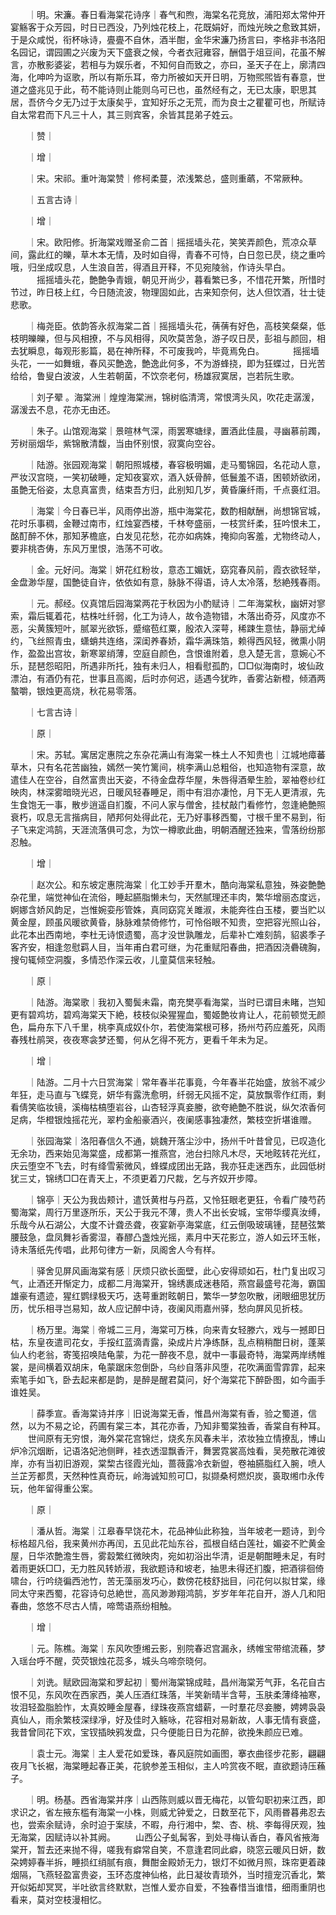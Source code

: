 <!-- { "loadSidebar": true } -->
　　｜明。宋濂。春日看海棠花诗序｜春气和煦，海棠名花竞放，浦阳郑太常仲开宴觞客于众芳园，时日已西没，乃列烛花枝上，花既娟好，而烛光映之愈致其妍，于是众咸悦，衔杯咏诗，亹亹不自休，酒半酣，金华宋濂乃扬言曰，李格非书洛阳名园记，谓园圃之兴废为天下盛衰之候，今者衣冠雍容，酬倡于俎豆间，花虽不解言，亦散影婆娑，若相与为娱乐者，不知何自而致之，亦曰，圣天子在上，廓清四海，化呻吟为讴歌，所以有斯乐耳，帝力所被如天开日明，万物煕煕皆有春意，世道之盛兆见于此，苟不能诗则止能则乌可已也，虽然经有之，无已太康，职思其居，吾侪今夕无乃过于太康矣乎，宜知好乐之无荒，而为良士之瞿瞿可也，所赋诗自太常君而下凡三十人，其三则宾客，余皆其昆弟子姓云。

　　｜赞｜

　　｜增｜

　　｜宋。宋祁。重叶海棠赞｜修柯柔蔓，浓浅繁总，盛则重蘤，不常厥种。

　　｜五言古诗｜

　　｜增｜

　　｜宋。欧阳修。折海棠戏赠圣俞二首｜摇摇墙头花，笑笑弄颜色，荒凉众草间，露此红的皪，草木本无情，及时如自得，青春不可恃，白日忽已昃，绕之重吟哦，归坐成叹息，人生浪自苦，得酒且开释，不见宛陵翁，作诗头早白。
　　　摇摇墙头花，艶艶争青娥，朝见开尚少，暮看繁已多，不惜花开繁，所惜时节过，昨日枝上红，今日随流波，物理固如此，古来知奈何，达人但饮酒，壮士徒悲歌。

　　｜梅尧臣。依韵答永叔海棠二首｜摇摇墙头花，蒨蒨有好色，高枝笑粲粲，低枝明皪皪，但与风相撩，不与风相得，风吹莫苦急，游子叹日昃，彭祖与颜回，相去犹瞬息，每观形影篇，曷在神所释，不可废我吟，毕竟焉免白。
　　　摇摇墙头花，一一如舞蛾，春风买艶逸，艶逸此何多，不为游蜂挠，即为狂蝶过，日光苦给给，鲁叟白波波，人生若朝菌，不饮奈老何，杨雄寂寞居，岂若阮生歌。

　　｜刘子翚 。海棠洲｜煌煌海棠洲，锦树临清湾，常恨湾头风，吹花走潺湲，潺湲去不息，花亦无由还。

　　｜朱子。山馆观海棠｜景暄林气深，雨罢寒塘绿，置酒此佳晨，寻幽慕前躅，芳树丽烟华，紫锦散清馥，当由怀别恨，寂寞向空谷。

　　｜陆游。张园观海棠｜朝阳照城楼，春容极明媚，走马蜀锦园，名花动人意，严妆汉宫晓，一笑初破睡，定知夜宴欢，酒入妖骨醉，低鬟羞不语，困顿娇欲闭，虽艶无俗姿，太息真富贵，结束吾方归，此别知几岁，黄昏廉纤雨，千点裛红泪。

　　｜海棠｜今日春已半，风雨停出游，瓶中海棠花，数酌相献酬，尚想锦官城，花时乐事稠，金鞭过南市，红烛宴西楼，千林夸盛丽，一枝赏纤柔，狂吟恨未工，酩酊醉不休，那知茅檐底，白发见花愁，花亦如病姝，掩抑向客羞，尤物终动人，要非桃杏俦，东风万里恨，浩荡不可收。

　　｜金。元好问。海棠｜妍花红粉妆，意态工媚妩，窈窕春风前，霞衣欲轻举，金盘渺华屋，国艶徒自许，依依如有意，脉脉不得语，诗人太冷落，愁絶残春雨。

　　｜元。郝经。仪真馆后园海棠两花于秋因为小酌赋诗｜二年海棠秋，幽妍对寥索，霜后辄着花，枯株吐纤弱，化工为诗人，故令造物错，木落出奇芬，风度亦不恶，尖黄簇短叶，腻翠光欲铄，蹙缩苞红粟，殷浓入深萼，稀踈生意怯，静丽尤绰约，飞丝照青虫，蟏蛸共连络，深闺养春娇，霜华满珠箔，赖得西风轻，微熏小阴作，盈盈出宫妆，新寒翠绡薄，空庭自颜色，含恨谁附着，息入楚无言，意婉心不乐，琵琶怨昭阳，所遇非所托，独有未归人，相看慰孤酌，□□似海南时，坡仙政漂泊，有酒仍有花，世事且高阁，后时亦何迟，适遇今犹昨，香雾沾新橙，倾酒两螯嚼，银烛更高烧，秋花易零落。

　　｜七言古诗｜

　　｜原｜

　　｜宋。苏轼。寓居定惠院之东杂花满山有海棠一株土人不知贵也｜江城地瘴蕃草木，只有名花苦幽独，嫣然一笑竹篱间，桃李满山总粗俗，也知造物有深意，故遣佳人在空谷，自然富贵出天姿，不待金盘荐华屋，朱唇得酒晕生脸，翠袖卷纱红映肉，林深雾暗晓光迟，日暖风轻春睡足，雨中有泪亦凄怆，月下无人更清淑，先生食饱无一事，散步逍遥自扪腹，不问人家与僧舍，挂杖敲门看修竹，忽逢絶艶照衰朽，叹息无言揩病目，陋邦何处得此花，无乃好事移西蜀，寸根千里不易到，衔子飞来定鸿鹄，天涯流落俱可念，为饮一樽歌此曲，明朝酒醒还独来，雪落纷纷那忍触。

　　｜增｜

　　｜赵次公。和东坡定惠院海棠｜化工妙手开羣木，酷向海棠私意独，殊姿艶艶杂花里，端觉神仙在流俗，睡起臙脂懒未匀，天然腻理还丰肉，繁华增丽态度远，婀娜含娇风韵足，岂惟婉娈彤管姝，真同窈窕关雎淑，未能奔徃白玉楼，要当贮以黄金屋，顾虽风暖欲黄昏，脉脉难禁倚修竹，可怜俗眼不知贵，空把容光照山谷，此花本出西南地，李杜无诗恨遗蜀，高才没世孰雕龙，后辈补亡难刻鹄，貂裘季子客齐安，相逢忽慰羁人目，当年甫白君可继，为花重赋阳春曲，把酒因浇礨磈胸，搜句辄倾空洞腹，多情恐作深云收，儿童莫信来轻触。

　　｜原｜

　　｜陆游。海棠歌｜我初入蜀鬓未霜，南充樊亭看海棠，当时已谓目未睹，岂知更有碧鸡坊，碧鸡海棠天下絶，枝枝似染猩猩血，蜀姬艶妆肯让人，花前顿觉无颜色，扁舟东下八千里，桃李真成奴仆尔，若使海棠根可移，扬州芍药应羞死，风雨春残杜鹃哭，夜夜寒衾梦还蜀，何从乞得不死方，更看千年未为足。

　　｜增｜

　　｜陆游。二月十六日赏海棠｜常年春半花事竟，今年春半花始盛，放翁不减少年狂，走马直与飞蝶竞，妍华有露洗愈明，纤弱无风摇不定，莫放飘零作红雨，剩看倩笑临妆镜，溪梅枯槁堕岩谷，山杏轻浮真妾媵，欲夸絶艶不胜说，纵欠浓香何足病，华橙银烛摇花光，翠杓金船豪酒兴，夜阑感事独凄然，繁枝空折堪谁赠。

　　｜张园海棠｜洛阳春信久不通，姚魏开落尘沙中，扬州千叶昔曾见，已叹造化无余功，西来始见海棠盛，成都第一推燕宫，池台扫除凡木尽，天地眩转花光红，庆云堕空不飞去，时有绛雪萦微风，蜂蝶成团出无路，我亦狂走迷西东，此园低树犹三丈，锦绣□□在青天上，不须更着刀尺裁，乞与齐奴开步障。

　　｜锦亭｜天公为我齿颊计，遣饫黄柑与丹荔，又怜狂眼老更狂，令看广陵芍药蜀海棠，周行万里逐所乐，天公于我元不薄，贵人不出长安城，宝带华缨真汝缚，乐哉今从石湖公，大度不计聋丞聋，夜宴新亭海棠底，红云倒吸玻璃锺，琵琶弦繁腰鼓急，盘凤舞衫香雾湿，春醪凸盏烛光摇，素月中天花影立，游人如云环玉帐，诗未落纸先传唱，此邦句律方一新，凤阁舍人今有样。

　　｜驿舍见屏风画海棠有感｜厌烦只欲长面壁，此心安得顽如石，杜门复出叹习气，止酒还开惭定力，成都二月海棠开，锦绣裹成迷巷陌，燕宫最盛号花海，霸国雄豪有遗迹，猩红鹦绿极天巧，迭萼重跗眩朝日，繁华一梦忽吹散，闭眼细思犹历历，忧乐相寻岂易知，故人应记醉中诗，夜阑风雨嘉州驿，愁向屏风见折枝。

　　｜杨万里。海棠｜帝城二三月，海棠可万株，向来青女轻滕六，戏与一撼即日枯，东皇夜遣司花女，手挼红蓝滴青露，染成片片净练酥，乱点稍稍酣日树，蓬莱仙人约老翁，寄笺招唤陆龟蒙，为花一醉夜不息，就中一事最奇特，海棠两岸绣帷裳，是间横着双胡床，龟蒙踞床忽倒卧，乌纱自落非风堕，花吹满面雪霏霏，起来索笔手如飞，卧去起来都是韵，是醉是醒君莫问，好个海棠花下醉卧图，如今画手谁姓吴。

　　｜薛季宣。香海棠诗并序｜旧说海棠无香，惟昌州海棠有香，验之蜀道，信然，以为不易之论，药圃有棠三本，其花亦香，乃知非蜀棠独香，香棠自有种耳。
　　世间原有无穷恨，海外棠花宫锦烂，烧炙东风春未半，浓妆独立情撩乱，博山炉冷沉烟断，记语洛妃池侧畔，袿衣透湿飘香汗，舞罢霓裳高烛看，吴苑散花滩彼岸，亦有当初旧游观，棠棃古径霞光灿，蔷薇露冷衣新盥，卷袖臙脂红入腕，喷人兰芷芳都贯，天然种性真奇玩，岭海诚知煎可□，拟撷桑柯燃炽炭，裛取缃巾永传玩，他年留得重公案。

　　｜原｜

　　｜潘从哲。海棠｜江皋春早饶花木，花品神仙此称独，当年坡老一题诗，到今标格超凡俗，我来黄州亦再闰，五见此花灿东谷，孤根自结白莲社，媚姿不贮黄金屋，日华浓艶澹生唇，雾縠繁红微映肉，宛如初浴出华清，讵是朝酣睡未足，有时着雨更妖□□，无力胜风转娇淑，我欲题诗和坡老，抽思未得还扪腹，把酒徘徊倚啸台，行吟绕徧西池竹，苦无藻丽发巧心，数傍花枝舒拙目，问花何以拟甘棠，缘同太守来西蜀，花容诗句总絶世，高风渺渺翔鸿鹄，岁岁年年花自开，游人几和阳春曲，悠悠不尽古人情，啼莺语燕纷相触。

　　｜增｜

　　｜元。陈樵。海棠｜东风吹堕缃云影，别院春迟宫漏永，绣帷宝带绾流蘓，梦入瑶台呼不醒，荧荧银烛花蕊多，城头乌啼奈晓何。

　　｜刘诜。赋欧园海棠和罗起初｜蜀州海棠锦成畦，昌州海棠芳气菲，名花自古恨不见，东风吹在西家西，美人压酒红珠落，半笑新晴半含萼，玉肤柔薄绛袖寒，妆泪轻盈脂脸怍，太真姣睡金屋春，绿珠夜燕宫蜡薪，一时羣花尽妾媵，娉娉袅袅真仙人，雨余繁枝深绿凈，好及佳时入觞咏，花容相对易新故，人事无情有衰盛，我昔曾同花下欢，宝钗插映鸦发盘，只今便能日日为花醉，欲挽朱颜应已难。

　　｜袁士元。海棠｜主人爱花如爱珠，春风庭院如画图，搴衣曲径步花影，翩翩夜月飞长裾，海棠睡起春正美，花貌参差玉相似，主人吟赏夜不眠，直欲题诗压蘓子。

　　｜明。杨基。西省海棠并序｜山西陈则威以晋无梅花，以管勾职初来江西，即求识之，省左掖东槛有海棠一小株，则威尤钟爱之，日数至花下，风雨昬暮弗忍去也，尝索余赋诗，余时迫于案牍，不暇，舟行湘中，棃、杏、桃、李每得厌观，独无海棠，因赋诗以补其阙。
　　山西公子虬髯客，到处寻梅认香白，春风省掖海棠开，暂去还来抛不得，嗟我有癖常自笑，不意逢君同此癖，晓窓云暖风日妍，数朶娉婷春半拆，睡损红绡腻有痕，舞酣金殿娇无力，银灯不如微月照，珠帘更着疎烟隔，飞燕轻盈富贵姿，玉环态度神仙格，此日凝妆青琐外，当时擅宠沉香北，繁开似妬却冥冥，半吐欲言终默默，岂惟人爱亦自爱，不独春惜当谁惜，细雨重阴也看来，莫对空枝漫相忆。

